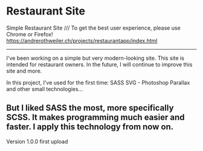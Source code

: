 # Restaurant Site

Simple Restaurant Site ///
To get the best user experience, please use Chrome or Firefox!
https://andrerothweiler.ch/projects/restaurantapp/index.html

----------------------------------
I've been working on a simple but very modern-looking site. 
This site is intended for restaurant owners. In the future,
I will continue to improve this site and more.

In this project, I've used for the first time:
SASS
SVG - Photoshop
Parallax
and other small technologies...

But I liked SASS the most, more specifically SCSS.
It makes programming much easier and faster.
I apply this technology from now on.
----------------------------------
Version 1.0.0
first upload

